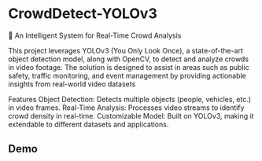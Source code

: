 # CrowdDetect-YOLOv3

🚀 An Intelligent System for Real-Time Crowd Analysis

This project leverages YOLOv3 (You Only Look Once), a state-of-the-art object detection model, along with OpenCV, to detect and analyze crowds in video footage. The solution is designed to assist in areas such as public safety, traffic monitoring, and event management by providing actionable insights from real-world video datasets


Features
Object Detection: Detects multiple objects (people, vehicles, etc.) in video frames.
Real-Time Analysis: Processes video streams to identify crowd density in real-time.
Customizable Model: Built on YOLOv3, making it extendable to different datasets and applications.
## Demo

